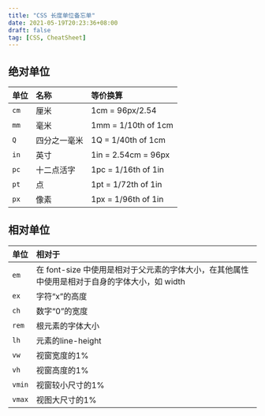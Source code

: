 ```yaml
---
title: "CSS 长度单位备忘单"
date: 2021-05-19T20:23:36+08:00
draft: false
tag: [CSS, CheatSheet]
---
```


## 绝对单位

| 单位 | 名称         | 等价换算            |
| :--- | :----------- | :------------------ |
| `cm` | 厘米         | 1cm = 96px/2.54     |
| `mm` | 毫米         | 1mm = 1/10th of 1cm |
| `Q`  | 四分之一毫米 | 1Q = 1/40th of 1cm  |
| `in` | 英寸         | 1in = 2.54cm = 96px |
| `pc` | 十二点活字   | 1pc = 1/16th of 1in |
| `pt` | 点           | 1pt = 1/72th of 1in |
| `px` | 像素         | 1px = 1/96th of 1in |

## 相对单位

| 单位   | 相对于                                                       |
| :----- | :----------------------------------------------------------- |
| `em`   | 在 font-size 中使用是相对于父元素的字体大小，在其他属性中使用是相对于自身的字体大小，如 width |
| `ex`   | 字符“x”的高度                                                |
| `ch`   | 数字“0”的宽度                                                |
| `rem`  | 根元素的字体大小                                             |
| `lh`   | 元素的line-height                                            |
| `vw`   | 视窗宽度的1%                                                 |
| `vh`   | 视窗高度的1%                                                 |
| `vmin` | 视窗较小尺寸的1%                                             |
| `vmax` | 视图大尺寸的1%                                               |
